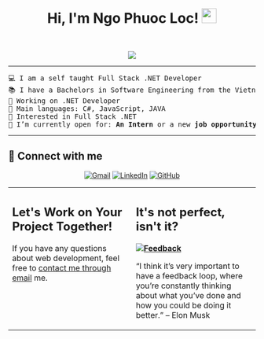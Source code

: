 <h1 align="center">
Hi, I'm Ngo Phuoc Loc!
	<a href="https://github.com/Bouaskaoun" target="_self">
		<img src="https://media.giphy.com/media/hvRJCLFzcasrR4ia7z/giphy.gif" width="30">
	</a>
</h1>

<br/>
<p align="center">
	<a href="https://github.com/Bouaskaoun">
		<img src="https://readme-typing-svg.herokuapp.com?lines=Full+Stack+Web+.NET+Developer;Always%20learning%20new%20things&center=true&width=380&height=45">
	</a>
</p>

<hr>

<pre>
💻 I am a self taught Full Stack .NET Developer 
📚 I have a Bachelors in Software Engineering from the Vietnam National University HCMC An Giang University at VIET NAM
🔭 Working on .NET Developer
🌟 Main languages: C#, JavaScript, JAVA
🚩 Interested in Full Stack .NET
🤔 I’m currently open for: <b>An Intern</b> or a new <b>job opportunity</b>"></a>
</pre>
<hr>

## 🤝 Connect with me
<p align="center">
	<a href="mailto:ngophuocloc0309@gmail.com"><img img src="https://img.shields.io/badge/gmail-%23EA4335.svg?style=plastic&logo=gmail&logoColor=white" alt="Gmail"/></a>
	<a href="https://www.linkedin.com/in/ngo-loc-9bb433256/"><img src="https://img.shields.io/badge/linkedin-%230A66C2.svg?style=plastic&logo=linkedin&logoColor=white" alt="LinkedIn"/></a>
	<a href="https://github.com/LocNgoVnK2"><img src="https://img.shields.io/badge/github-%23181717.svg?style=plastic&logo=github&logoColor=white" alt="GitHub"/></a>
</p>






<table style="border: none">
  <tr>
  <td width="50%" valign="top">

## Let's Work on Your Project Together!

If you have any questions about web development, feel free to <a href="mailto:ngophuocloc0309@gmail.com">contact me through email</a> me.
  </td>
  <td width="50%" valign="top">

## It's not perfect, isn't it?

**<a href="https://github.com/Bouaskaoun"><img alt="Feedback" src="https://img.shields.io/badge/Ask%20me-anything-1abc9c.svg"></a>**

“I think it’s very important to have a feedback loop, where you’re constantly thinking about what you’ve done and how you could be doing it better.”
– Elon Musk

  </td>
  </tr>
</table>



